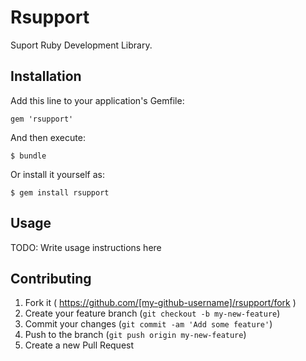 # Rsupport

Suport Ruby Development Library.

## Installation

Add this line to your application's Gemfile:

    gem 'rsupport'

And then execute:

    $ bundle

Or install it yourself as:

    $ gem install rsupport

## Usage

TODO: Write usage instructions here

## Contributing

1. Fork it ( https://github.com/[my-github-username]/rsupport/fork )
2. Create your feature branch (`git checkout -b my-new-feature`)
3. Commit your changes (`git commit -am 'Add some feature'`)
4. Push to the branch (`git push origin my-new-feature`)
5. Create a new Pull Request
